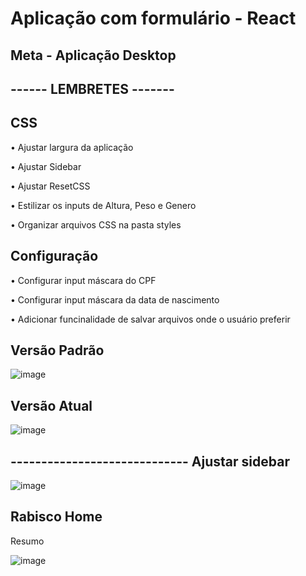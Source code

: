 # Aplicação com formulário - React

## Meta - Aplicação Desktop 

## ------ LEMBRETES -------

## CSS
<p> • Ajustar largura da aplicação </p>
<p> • Ajustar Sidebar </p>
<p> • Ajustar ResetCSS </p>
<p> • Estilizar os inputs de Altura, Peso e Genero</p>
<p> • Organizar arquivos CSS na pasta styles </p>

## Configuração
<p> • Configurar input máscara do CPF </p>
<p> • Configurar input máscara da data de nascimento </p>
<p> • Adicionar funcinalidade de salvar arquivos onde o usuário preferir </p>

## Versão Padrão 

![image](https://user-images.githubusercontent.com/66530386/159654026-eddaf007-32ff-480f-975d-b1fc0ceff7cf.png)

## Versão Atual

![image](https://user-images.githubusercontent.com/66530386/160307484-d0eaf50b-1a9b-4f38-9b1f-6968ff9988d9.png)

## ----------------------------- Ajustar sidebar

![image](https://user-images.githubusercontent.com/66530386/160307778-449bafab-f555-4fdb-acc4-c9a39a005f54.png)

## Rabisco Home 
<p> Resumo </p>

![image](https://user-images.githubusercontent.com/66530386/160495287-b1ed68fc-2799-4afe-8409-2d5ced267fca.png)

